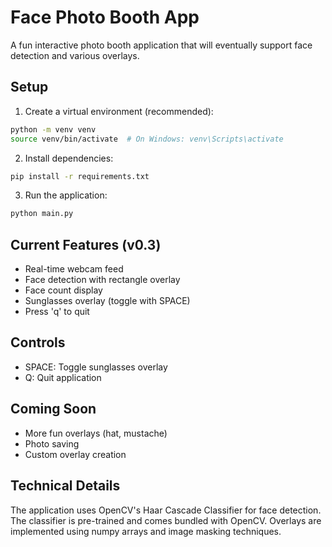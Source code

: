# Face Photo Booth App

A fun interactive photo booth application that will eventually support face detection and various overlays.

## Setup

1. Create a virtual environment (recommended):
```bash
python -m venv venv
source venv/bin/activate  # On Windows: venv\Scripts\activate
```

2. Install dependencies:
```bash
pip install -r requirements.txt
```

3. Run the application:
```bash
python main.py
```

## Current Features (v0.3)
- Real-time webcam feed
- Face detection with rectangle overlay
- Face count display
- Sunglasses overlay (toggle with SPACE)
- Press 'q' to quit

## Controls
- SPACE: Toggle sunglasses overlay
- Q: Quit application

## Coming Soon
- More fun overlays (hat, mustache)
- Photo saving
- Custom overlay creation

## Technical Details
The application uses OpenCV's Haar Cascade Classifier for face detection. The classifier is pre-trained and comes bundled with OpenCV. Overlays are implemented using numpy arrays and image masking techniques. 